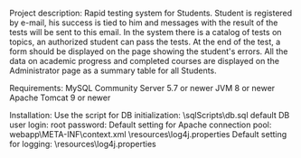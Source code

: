 Project description:
Rapid testing system for Students. Student is registered by e-mail, his success is tied
to him and messages with the result of the tests will be sent to this email. In the 
system there is a catalog of tests on topics, an authorized student can pass the tests.
At the end of the test, a form should be displayed on the page showing the student's
errors. All the data on academic progress and completed courses are displayed on the
Administrator page as a summary table for all Students.

Requirements:
MySQL Community Server 5.7 or newer
JVM 8 or newer
Apache Tomcat 9 or newer

Installation:
Use the script for DB initialization: \sqlScripts\db.sql
default DB user 
			login: root
			password: 
Default setting for Apache connection pool: webapp\META-INF\context.xml
\resources\log4j.properties
Default setting for logging: \resources\log4j.properties